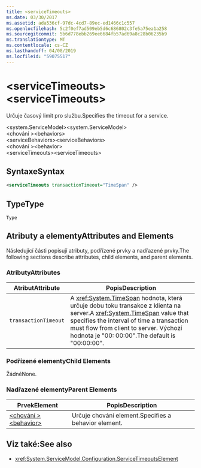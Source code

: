 ```yaml
---
title: <serviceTimeouts>
ms.date: 03/30/2017
ms.assetid: ada536cf-97dc-4cd7-89ec-ed1466c1c557
ms.openlocfilehash: 5c2f0ef7ad509eb5d6c686802c3fe5a75ea1a258
ms.sourcegitcommit: 5b6d778ebb269ee6684fb57ad69a8c28b06235b9
ms.translationtype: MT
ms.contentlocale: cs-CZ
ms.lasthandoff: 04/08/2019
ms.locfileid: "59075517"
---
```

# <a name="servicetimeouts"></a><span data-ttu-id="9f592-101">\<serviceTimeouts></span><span class="sxs-lookup"><span data-stu-id="9f592-101">\<serviceTimeouts></span></span>
<span data-ttu-id="9f592-102">Určuje časový limit pro službu.</span><span class="sxs-lookup"><span data-stu-id="9f592-102">Specifies the timeout for a service.</span></span>  
  
 <span data-ttu-id="9f592-103">\<system.ServiceModel></span><span class="sxs-lookup"><span data-stu-id="9f592-103">\<system.ServiceModel></span></span>  
<span data-ttu-id="9f592-104">\<chování ></span><span class="sxs-lookup"><span data-stu-id="9f592-104">\<behaviors></span></span>  
<span data-ttu-id="9f592-105">\<serviceBehaviors></span><span class="sxs-lookup"><span data-stu-id="9f592-105">\<serviceBehaviors></span></span>  
<span data-ttu-id="9f592-106">\<chování ></span><span class="sxs-lookup"><span data-stu-id="9f592-106">\<behavior></span></span>  
<span data-ttu-id="9f592-107">\<serviceTimeouts></span><span class="sxs-lookup"><span data-stu-id="9f592-107">\<serviceTimeouts></span></span>  
  
## <a name="syntax"></a><span data-ttu-id="9f592-108">Syntaxe</span><span class="sxs-lookup"><span data-stu-id="9f592-108">Syntax</span></span>  
  
```xml  
<serviceTimeouts transactionTimeout="TimeSpan" />
```  
  
## <a name="type"></a><span data-ttu-id="9f592-109">Type</span><span class="sxs-lookup"><span data-stu-id="9f592-109">Type</span></span>  
 `Type`  
  
## <a name="attributes-and-elements"></a><span data-ttu-id="9f592-110">Atributy a elementy</span><span class="sxs-lookup"><span data-stu-id="9f592-110">Attributes and Elements</span></span>  
 <span data-ttu-id="9f592-111">Následující části popisují atributy, podřízené prvky a nadřazené prvky.</span><span class="sxs-lookup"><span data-stu-id="9f592-111">The following sections describe attributes, child elements, and parent elements.</span></span>  
  
### <a name="attributes"></a><span data-ttu-id="9f592-112">Atributy</span><span class="sxs-lookup"><span data-stu-id="9f592-112">Attributes</span></span>  
  
|<span data-ttu-id="9f592-113">Atribut</span><span class="sxs-lookup"><span data-stu-id="9f592-113">Attribute</span></span>|<span data-ttu-id="9f592-114">Popis</span><span class="sxs-lookup"><span data-stu-id="9f592-114">Description</span></span>|  
|---------------|-----------------|  
|`transactionTimeout`|<span data-ttu-id="9f592-115">A <xref:System.TimeSpan> hodnota, která určuje dobu toku transakce z klienta na server.</span><span class="sxs-lookup"><span data-stu-id="9f592-115">A <xref:System.TimeSpan> value that specifies the interval of time a transaction must flow from client to server.</span></span> <span data-ttu-id="9f592-116">Výchozí hodnota je "00: 00:00".</span><span class="sxs-lookup"><span data-stu-id="9f592-116">The default is "00:00:00".</span></span>|  
  
### <a name="child-elements"></a><span data-ttu-id="9f592-117">Podřízené elementy</span><span class="sxs-lookup"><span data-stu-id="9f592-117">Child Elements</span></span>  
 <span data-ttu-id="9f592-118">Žádné</span><span class="sxs-lookup"><span data-stu-id="9f592-118">None.</span></span>  
  
### <a name="parent-elements"></a><span data-ttu-id="9f592-119">Nadřazené elementy</span><span class="sxs-lookup"><span data-stu-id="9f592-119">Parent Elements</span></span>  
  
|<span data-ttu-id="9f592-120">Prvek</span><span class="sxs-lookup"><span data-stu-id="9f592-120">Element</span></span>|<span data-ttu-id="9f592-121">Popis</span><span class="sxs-lookup"><span data-stu-id="9f592-121">Description</span></span>|  
|-------------|-----------------|  
|[<span data-ttu-id="9f592-122">\<chování ></span><span class="sxs-lookup"><span data-stu-id="9f592-122">\<behavior></span></span>](../../../../../docs/framework/configure-apps/file-schema/wcf/behavior-of-endpointbehaviors.md)|<span data-ttu-id="9f592-123">Určuje chování element.</span><span class="sxs-lookup"><span data-stu-id="9f592-123">Specifies a behavior element.</span></span>|  
  
## <a name="see-also"></a><span data-ttu-id="9f592-124">Viz také:</span><span class="sxs-lookup"><span data-stu-id="9f592-124">See also</span></span>

- <xref:System.ServiceModel.Configuration.ServiceTimeoutsElement>
